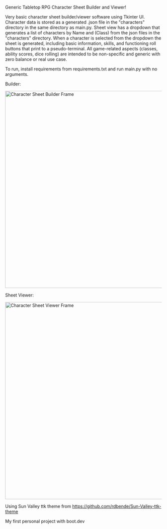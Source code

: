 Generic Tabletop RPG Character Sheet Builder and Viewer!

Very basic character sheet builder/viewer software using Tkinter UI. 
Character data is stored as a generated .json file in the "characters" directory in the same directory as main.py.
Sheet view has a dropdown that generates a list of characters by Name and (Class) from the json files in the "characters" directory.
When a character is selected from the dropdown the sheet is generated, including basic information, skills, and functioning roll buttons that print to a pseudo-terminal.
All game-related aspects (classes, ability scores, dice rolling) are intended to be non-specific and generic with zero balance or real use case.

To run, install requirements from requirements.txt and run main.py with no arguments.

Builder:

<img width="802" height="632" alt="Character Sheet Builder Frame" src="https://github.com/user-attachments/assets/1db4ebd8-f6e9-47a4-b8d9-6a1ee7ada78a" />


Sheet Viewer:

<img width="802" height="632" alt="Character Sheet Viewer Frame" src="https://github.com/user-attachments/assets/4e060bff-408c-45b6-9b58-9b4a52fdedad" />


Using Sun Valley ttk theme from https://github.com/rdbende/Sun-Valley-ttk-theme

My first personal project with boot.dev
